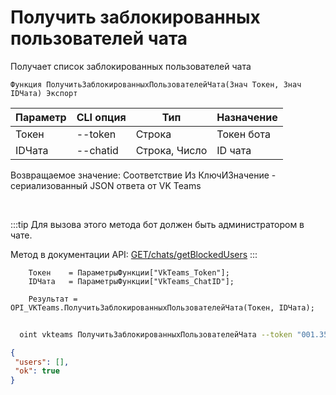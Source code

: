 ﻿---
sidebar_position: 6
---

# Получить заблокированных пользователей чата
 Получает список заблокированных пользователей чата



`Функция ПолучитьЗаблокированныхПользователейЧата(Знач Токен, Знач IDЧата) Экспорт`

  | Параметр | CLI опция | Тип | Назначение |
  |-|-|-|-|
  | Токен | --token | Строка | Токен бота |
  | IDЧата | --chatid | Строка, Число | ID чата |

  
  Возвращаемое значение:   Соответствие Из КлючИЗначение - сериализованный JSON ответа от VK Teams

<br/>

:::tip
Для вызова этого метода бот должен быть администратором в чате.

 Метод в документации API: [GET ​/chats​/getBlockedUsers](https://teams.vk.com/botapi/#/chats/get_chats_getBlockedUsers)
:::
<br/>


```bsl title="Пример кода"
    Токен    = ПараметрыФункции["VkTeams_Token"];
    IDЧата   = ПараметрыФункции["VkTeams_ChatID"];

    Результат = OPI_VKTeams.ПолучитьЗаблокированныхПользователейЧата(Токен, IDЧата);
```



```sh title="Пример команды CLI"
    
  oint vkteams ПолучитьЗаблокированныхПользователейЧата --token "001.3501506236.091..." --chatid "AoLI0egLWBSLR1Ngn2w"

```

```json title="Результат"
{
 "users": [],
 "ok": true
}
```
